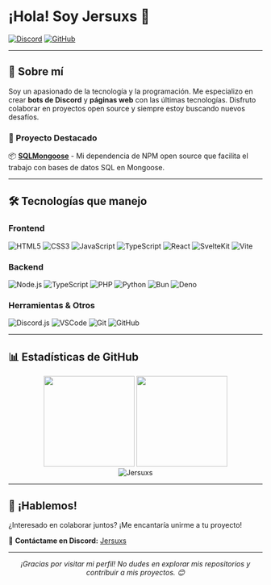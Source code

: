 # ¡Hola! Soy Jersuxs 👋

[![Discord](https://img.shields.io/badge/Discord-7289DA?style=for-the-badge&logo=discord&logoColor=white)](https://discord.com/users/894623851261083689)
[![GitHub](https://img.shields.io/badge/GitHub-100000?style=for-the-badge&logo=github&logoColor=white)](https://github.com/Jersuxs)

---

## 🚀 Sobre mí

Soy un apasionado de la tecnología y la programación. Me especializo en crear **bots de Discord** y **páginas web** con las últimas tecnologías. Disfruto colaborar en proyectos open source y siempre estoy buscando nuevos desafíos.

### 🌟 Proyecto Destacado

📦 **[SQLMongoose](https://github.com/Jersuxs/SQLMongoose)** - Mi dependencia de NPM open source que facilita el trabajo con bases de datos SQL en Mongoose.

---

## 🛠️ Tecnologías que manejo

### Frontend
![HTML5](https://img.shields.io/badge/HTML5-E34F26?style=for-the-badge&logo=html5&logoColor=white)
![CSS3](https://img.shields.io/badge/CSS3-1572B6?style=for-the-badge&logo=css3&logoColor=white)
![JavaScript](https://img.shields.io/badge/JavaScript-F7DF1E?style=for-the-badge&logo=javascript&logoColor=black)
![TypeScript](https://img.shields.io/badge/TypeScript-007ACC?style=for-the-badge&logo=typescript&logoColor=white)
![React](https://img.shields.io/badge/React-20232A?style=for-the-badge&logo=react&logoColor=61DAFB)
![SvelteKit](https://img.shields.io/badge/SvelteKit-FF3E00?style=for-the-badge&logo=svelte&logoColor=white)
![Vite](https://img.shields.io/badge/Vite-646CFF?style=for-the-badge&logo=vite&logoColor=white)

### Backend
![Node.js](https://img.shields.io/badge/Node.js-43853D?style=for-the-badge&logo=node.js&logoColor=white)
![TypeScript](https://img.shields.io/badge/TypeScript-007ACC?style=for-the-badge&logo=typescript&logoColor=white)
![PHP](https://img.shields.io/badge/PHP-777BB4?style=for-the-badge&logo=php&logoColor=white)
![Python](https://img.shields.io/badge/Python-3776AB?style=for-the-badge&logo=python&logoColor=white)
![Bun](https://img.shields.io/badge/Bun-000000?style=for-the-badge&logo=bun&logoColor=white)
![Deno](https://img.shields.io/badge/Deno-000000?style=for-the-badge&logo=deno&logoColor=white)

### Herramientas & Otros
![Discord.js](https://img.shields.io/badge/Discord.js-5865F2?style=for-the-badge&logo=discord&logoColor=white)
![VSCode](https://img.shields.io/badge/VSCode-007ACC?style=for-the-badge&logo=visual-studio-code&logoColor=white)
![Git](https://img.shields.io/badge/Git-F05032?style=for-the-badge&logo=git&logoColor=white)
![GitHub](https://img.shields.io/badge/GitHub-100000?style=for-the-badge&logo=github&logoColor=white)

---

## 📊 Estadísticas de GitHub

<div align="center">
  <img height="180em" src="https://github-readme-stats.vercel.app/api?username=Jersuxs&show_icons=true&theme=radical&include_all_commits=true&count_private=true"/>
  <img height="180em" src="https://github-readme-stats.vercel.app/api/top-langs/?username=Jersuxs&layout=compact&langs_count=8&theme=radical"/>
</div>

<div align="center">
  <img src="https://github-readme-streak-stats.herokuapp.com/?user=Jersuxs&theme=radical" alt="Jersuxs" />
</div>

---

## 💬 ¡Hablemos!

¿Interesado en colaborar juntos? ¡Me encantaría unirme a tu proyecto! 

📩 **Contáctame en Discord:** [Jersuxs](https://discord.com/users/894623851261083689)

---

<div align="center">
  <i>¡Gracias por visitar mi perfil! No dudes en explorar mis repositorios y contribuir a mis proyectos. 😊</i>
</div>

